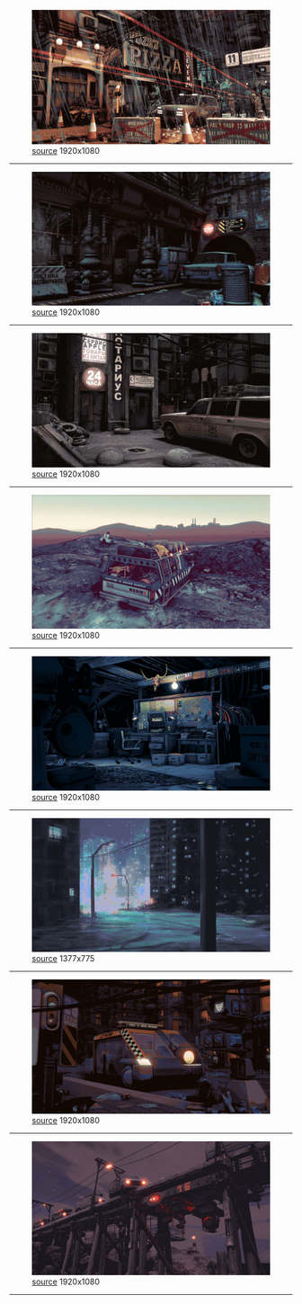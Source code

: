 
<figure>
    <a href="a-building-with-traffic-cones-and-cars-in-the-rain.jpg"><img alt="a-building-with-traffic-cones-and-cars-in-the-rain.jpg" src="a-building-with-traffic-cones-and-cars-in-the-rain.jpg"></a>
    <figcaption>
        <a href="https://github.com/dharmx/walls/blob/main/apocalypse/a_building_with_traffic_cones_and_cars_in_the_rain.jpg">source</a>
        1920x1080
    </figcaption>
</figure>
<hr>
            
<figure>
    <a href="a-car-parked-in-a-dark-alley.jpg"><img alt="a-car-parked-in-a-dark-alley.jpg" src="a-car-parked-in-a-dark-alley.jpg"></a>
    <figcaption>
        <a href="https://github.com/dharmx/walls/blob/main/apocalypse/a_car_parked_in_a_dark_alley.jpg">source</a>
        1920x1080
    </figcaption>
</figure>
<hr>
            
<figure>
    <a href="a-car-parked-in-a-street.jpg"><img alt="a-car-parked-in-a-street.jpg" src="a-car-parked-in-a-street.jpg"></a>
    <figcaption>
        <a href="https://github.com/dharmx/walls/blob/main/apocalypse/a_car_parked_in_a_street.jpg">source</a>
        1920x1080
    </figcaption>
</figure>
<hr>
            
<figure>
    <a href="a-car-with-luggage-on-top-of-it.jpg"><img alt="a-car-with-luggage-on-top-of-it.jpg" src="a-car-with-luggage-on-top-of-it.jpg"></a>
    <figcaption>
        <a href="https://github.com/dharmx/walls/blob/main/apocalypse/a_car_with_luggage_on_top_of_it.jpg">source</a>
        1920x1080
    </figcaption>
</figure>
<hr>
            
<figure>
    <a href="a-room-with-a-desk-and-a-chair-and-a-skull-on-the-wall.jpg"><img alt="a-room-with-a-desk-and-a-chair-and-a-skull-on-the-wall.jpg" src="a-room-with-a-desk-and-a-chair-and-a-skull-on-the-wall.jpg"></a>
    <figcaption>
        <a href="https://github.com/dharmx/walls/blob/main/apocalypse/a_room_with_a_desk_and_a_chair_and_a_skull_on_the_wall.jpg">source</a>
        1920x1080
    </figcaption>
</figure>
<hr>
            
<figure>
    <a href="a-street-lights-and-buildings-at-night.png"><img alt="a-street-lights-and-buildings-at-night.png" src="a-street-lights-and-buildings-at-night.png"></a>
    <figcaption>
        <a href="https://github.com/dharmx/walls/blob/main/spam/a_street_lights_and_buildings_at_night.png">source</a>
        1377x775
    </figcaption>
</figure>
<hr>
            
<figure>
    <a href="a-video-game-of-a-vehicle.jpg"><img alt="a-video-game-of-a-vehicle.jpg" src="a-video-game-of-a-vehicle.jpg"></a>
    <figcaption>
        <a href="https://github.com/dharmx/walls/blob/main/apocalypse/a_video_game_of_a_vehicle.jpg">source</a>
        1920x1080
    </figcaption>
</figure>
<hr>
            
<figure>
    <a href="cars-on-a-train-track.jpg"><img alt="cars-on-a-train-track.jpg" src="cars-on-a-train-track.jpg"></a>
    <figcaption>
        <a href="https://github.com/dharmx/walls/blob/main/apocalypse/cars_on_a_train_track.jpg">source</a>
        1920x1080
    </figcaption>
</figure>
<hr>
            